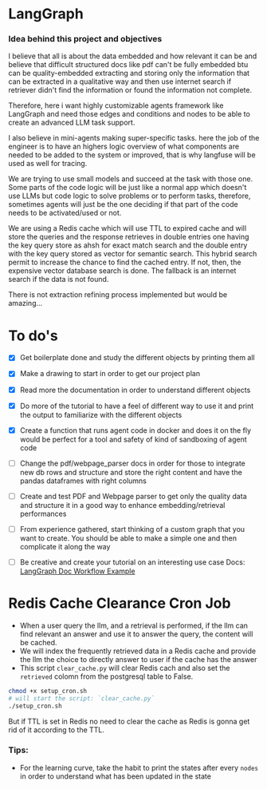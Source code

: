 # LangGraph

### Idea behind this project and objectives
I believe that all is about the data embedded and how relevant it can be and believe that difficult structured docs like pdf can't be fully embedded btu can be  quality-embedded extracting and storing only the information that can be extracted in a qualitative way and then use internet search if retriever didn't find the information or found the information not complete.

Therefore, here i want highly customizable agents framework like LangGraph and need those edges and conditions and nodes to be able to create an advanced LLM task support.

I also believe in mini-agents making super-specific tasks. here the job of the engineer is to have an highers logic overview of what components are needed to be added to the system or improved, that is why langfuse will be used as well for tracing. 

We are trying to use small models and succeed at the task with those one.
Some parts of the code logic will be just like a normal app which doesn't use LLMs but code logic to solve problems or to perform tasks, therefore, sometimes agents will just be the one deciding if that part of the code needs to be activated/used or not.

We are using a Redis cache which will use TTL to expired cache and will store the queries and the response retrieves in double entries one having the key query store as ahsh for exact match search and the double entry with the key query stored as vector for semantic search. This hybrid search permit to increase the chance to find the cached entry. If not, then, the expensive vector database search is done. The fallback is an internet search if the data is not found. 

There is not extraction refining process implemented but would be amazing...

# To do's
- [x] Get boilerplate done and study the different objects by printing them all
- [x] Make a drawing to start in order to get our project plan
- [x] Read more the documentation in order to understand different objects
- [x] Do more of the tutorial to have a feel of different way to use it and print the output to familiarize with the different objects
- [x] Create a function that runs agent code in docker and does it on the fly would be perfect for a tool and safety of kind of sandboxing of agent code
- [ ] Change the pdf/webpage_parser docs in order for those to integrate new db rows and structure and store the right content and have the pandas dataframes with right columns
- [ ] Create and test PDF and Webpage parser to get only the quality data and structure it in a good way to enhance embedding/retrieval performances
- [ ] From experience gathered, start thinking of a custom graph that you want to create. You should be able to make a simple one and then complicate it along the way
- [ ] Be creative and create your tutorial on an interesting use case
Docs: [LangGraph Doc Workflow Example](https://langchain-ai.github.io/langgraph/tutorials/rag/langgraph_self_rag_local/)


# Redis Cache Clearance Cron Job
- When a user query the llm, and a retrieval is performed, if the llm can find relevant an answer and use it to answer the query, the content will be cached.
- We will index the frequently retrieved data in a Redis cache and provide the llm the choice to directly answer to user if the cache has the answer
- This script `clear_cache.py` will clear Redis cach and also set the `retrieved` colomn from the postgresql table to False.
```bash
chmod +x setup_cron.sh
# will start the script: `clear_cache.py`
./setup_cron.sh
```
But if TTL is set in Redis no need to clear the cache as Redis is gonna get rid of it according to the TTL.

### Tips:
- For the learning curve, take the habit to print the states after every `nodes` in order to understand what has been updated in the state


